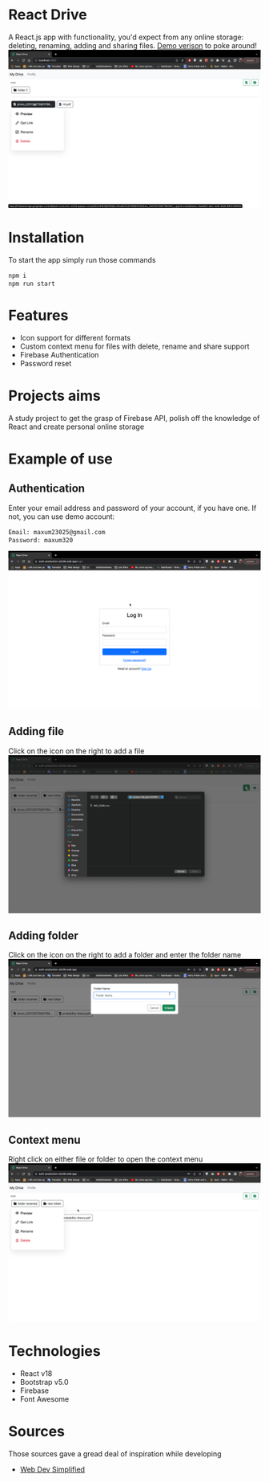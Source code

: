 # React Drive

A React.js app with functionality, you'd expect from any online storage: deleting, renaming, adding and sharing files. [Demo verison](https://github.com/medreres/google-drive-clone) to poke around!
![React Drive](./readme/react%20drive.png)

# Installation

To start the app simply run those commands

```
npm i
npm run start
```

# Features

- Icon support for different formats
- Custom context menu for files with delete, rename and share support
- Firebase Authentication
- Password reset

# Projects aims

A study project to get the grasp of Firebase API, polish off the knowledge of React and create personal online storage

# Example of use

## Authentication

Enter your email address and password of your account, if you have one. If not, you can use demo account:

```
Email: maxum23025@gmail.com
Password: maxum320
```

<img src='./readme/home-page.png' />

## Adding file

Click on the icon on the right to add a file
<img src='./readme/adding-file.png' />

## Adding folder

Click on the icon on the right to add a folder and enter the folder name
<img src='./readme/adding-folder.png' />

## Context menu

Right click on either file or folder to open the context menu
<img src='./readme/context-menu.png' />

# Technologies

- React v18
- Bootstrap v5.0
- Firebase
- Font Awesome

# Sources

Those sources gave a gread deal of inspiration while developing

- [Web Dev Simplified](https://youtu.be/6XTRElVAZ9Y)
